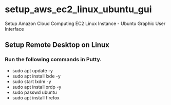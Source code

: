 # setup_aws_ec2_linux_ubuntu_gui
Setup Amazon Cloud Computing EC2 Linux Instance - Ubuntu Graphic User Interface

## Setup Remote Desktop on Linux
### Run the following commands in Putty.
- sudo apt update -y 
- sudo apt install lxde -y
- sudo start lxdm -y
- sudo apt install xrdp -y
- sudo passwd ubuntu
- sudo apt install firefox
